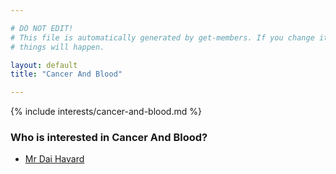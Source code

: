 ```yaml
---

# DO NOT EDIT!
# This file is automatically generated by get-members. If you change it, bad
# things will happen.

layout: default
title: "Cancer And Blood"

---
```


{% include interests/cancer-and-blood.md %}

### Who is interested in Cancer And Blood?


* [Mr Dai Havard](../members/mr-dai-havard.html)
